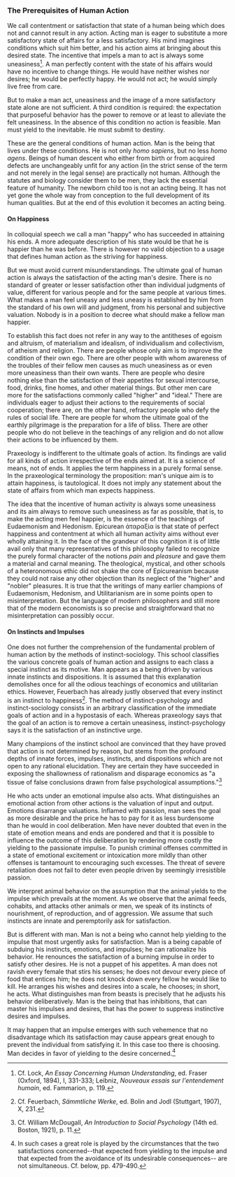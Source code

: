 ### The Prerequisites of Human Action

We call contentment or satisfaction that state of a human being which does not and cannot result in any action. Acting man is eager to substitute a more satisfactory state of affairs for a less satisfactory. His mind imagines conditions which suit him better, and his action aims at bringing about this desired state. The incentive that impels a man to act is always some uneasiness[^1]. A man perfectly content with the state of his affairs would have no incentive to change things. He would have neither wishes nor desires; he would be perfectly happy. He would not act; he would simply live free from care.

But to make a man act, uneasiness and the image of a more satisfactory state alone are not sufficient. A third condition is required: the expectation that purposeful behavior has the power to remove or at least to alleviate the felt uneasiness. In the absence of this condition no action is feasible. Man must yield to the inevitable. He must submit to destiny.

These are the general conditions of human action. Man is the being that lives under these conditions. He is not only _homo sapiens_, but no less _homo agens_. Beings of human descent who either from birth or from acquired defects are unchangeably unfit for any action (in the strict sense of the term and not merely in the legal sense) are practically not human. Although the statutes and biology consider them to be men, they lack the essential feature of humanity. The newborn child too is not an acting being. It has not yet gone the whole way from conception to the full development of its human qualities. But at the end of this evolution it becomes an acting being.

#### On Happiness

In colloquial speech we call a man "happy" who has succeeded in attaining his ends. A more adequate description of his state would be that he is happier than he was before. There is however no valid objection to a usage that defines human action as the striving for happiness.

But we must avoid current misunderstandings. The ultimate goal of human action is always the satisfaction of the acting man's desire. There is no standard of greater or lesser satisfaction other than individual judgments of value, different for various people and for the same people at various times. What makes a man feel uneasy and less uneasy is established by him from the standard of his own will and judgment, from his personal and subjective valuation. Nobody is in a position to decree what should make a fellow man happier.

To establish this fact does not refer in any way to the antitheses of egoism and altruism, of materialism and idealism, of individualism and collectivism, of atheism and religion. There are people whose only aim is to improve the condition of their own ego. There are other people with whom awareness of the troubles of their fellow men causes as much uneasiness as or even more uneasiness than their own wants. There are people who desire nothing else than the satisfaction of their appetites for sexual intercourse, food, drinks, fine homes, and other material things. But other men care more for the satisfactions commonly called "higher" and "ideal." There are individuals eager to adjust their actions to the requirements of social cooperation; there are, on the other hand, refractory people who defy the rules of social life. There are people for whom the ultimate goal of the earthly pilgrimage is the preparation for a life of bliss. There are other people who do not believe in the teachings of any religion and do not allow their actions to be influenced by them.

Praxeology is indifferent to the ultimate goals of action. Its findings are valid for all kinds of action irrespective of the ends aimed at. It is a science of means, not of ends. It applies the term happiness in a purely formal sense. In the praxeological terminology the proposition: man's unique aim is to attain happiness, is tautological. It does not imply any statement about the state of affairs from which man expects happiness.

The idea that the incentive of human activity is always some uneasiness and its aim always to remove such uneasiness as far as possible, that is, to make the acting men feel happier, is the essence of the teachings of Eudaemonism and Hedonism. Epicurean ἀταραξία is that state of perfect happiness and contentment at which all human activity aims without ever wholly attaining it. In the face of the grandeur of this cognition it is of little avail only that many representatives of this philosophy failed to recognize the purely formal character of the notions _pain_ and _pleasure_ and gave them a material and carnal meaning. The theological, mystical, and other schools of a heteronomous ethic did not shake the core of Epicureanism because they could not raise any other objection than its neglect of the "higher" and "nobler" pleasures. It is true that the writings of many earlier champions of Eudaemonism, Hedonism, and Utilitarianism are in some points open to misinterpretation. But the language of modern philosophers and still more that of the modern economists is so precise and straightforward that no misinterpretation can possibly occur.

#### On Instincts and Impulses

One does not further the comprehension of the fundamental problem of human action by the methods of instinct-sociology. This school classifies the various concrete goals of human action and assigns to each class a special instinct as its motive. Man appears as a being driven by various innate instincts and dispositions. It is assumed that this explanation demolishes once for all the odious teachings of economics and utilitarian ethics. However, Feuerbach has already justly observed that every instinct is an instinct to happiness[^2]. The method of instinct-psychology and instinct-sociology consists in an arbitrary classification of the immediate goals of action and in a hypostasis of each. Whereas praxeology says that the goal of an action is to remove a certain uneasiness, instinct-psychology says it is the satisfaction of an instinctive urge.

Many champions of the instinct school are convinced that they have proved that action is not determined by reason, but stems from the profound depths of innate forces, impulses, instincts, and dispositions which are not open to any rational elucidation. They are certain they have succeeded in exposing the shallowness of rationalism and disparage economics as "a tissue of false conclusions drawn from false psychological assumptions."[^3]

He who acts under an emotional impulse also acts. What distinguishes an emotional action from other actions is the valuation of input and output. Emotions disarrange valuations. Inflamed with passion, man sees the goal as more desirable and the price he has to pay for it as less burdensome than he would in cool deliberation. Men have never doubted that even in the state of emotion means and ends are pondered and that it is possible to influence the outcome of this deliberation by rendering more costly the yielding to the passionate impulse. To punish criminal offenses committed in a state of emotional excitement or intoxication more mildly than other offenses is tantamount to encouraging such excesses. The threat of severe retaliation does not fail to deter even people driven by seemingly irresistible passion.

We interpret animal behavior on the assumption that the animal yields to the impulse which prevails at the moment. As we observe that the animal feeds, cohabits, and attacks other animals or men, we speak of its instincts of nourishment, of reproduction, and of aggression. We assume that such instincts are innate and peremptorily ask for satisfaction.

But is different with man. Man is not a being who cannot help yielding to the impulse that most urgently asks for satisfaction. Man is a being capable of subduing his instincts, emotions, and impulses; he can rationalize his behavior. He renounces the satisfaction of a burning impulse in order to satisfy other desires. He is not a puppet of his appetites. A man does not ravish every female that stirs his senses; he does not devour every piece of food that entices him; he does not knock down every fellow he would like to kill. He arranges his wishes and desires into a scale, he chooses; in short, he acts. What distinguishes man from beasts is precisely that he adjusts his behavior deliberatively. Man is the being that has inhibitions, that can master his impulses and desires, that has the power to suppress instinctive desires and impulses.

It may happen that an impulse emerges with such vehemence that no disadvantage which its satisfaction may cause appears great enough to prevent the individual from satisfying it. In this case too there is choosing. Man decides in favor of yielding to the desire concerned.[^5]

[^1]: Cf. Lock, _An Essay Concerning Human Understanding_, ed. Fraser (Oxford, 1894), I, 331-333; Leibniz, _Nouveaux essais sur l'entendement humain_, ed. Fammarion, p. 119.

[^2]: Cf. Feuerbach, _Sämmtliche Werke_, ed. Bolin and Jodl (Stuttgart, 1907), X, 231.

[^3]: Cf. William McDougall, _An Introduction to Social Psychology_ (14th ed. Boston, 1921), p. 11.

[^4]: Cf. Mises, _Epistemological Problems of Economics_, trans. by G. Reisman (New York, 1960), pp. 52 ff.

[^5]: In such cases a great role is played by the circumstances that the two satisfactions concerned--that expected from yielding to the impulse and that expected from the avoidance of its undesirable consequences-- are not simultaneous. Cf. below, pp. 479-490.
